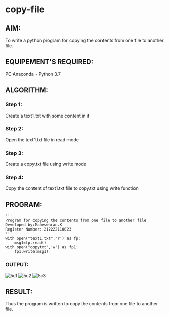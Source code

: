 # copy-file
## AIM:
To write a python program for copying the contents from one file to another file.
## EQUIPEMENT'S REQUIRED: 
PC
Anaconda - Python 3.7
## ALGORITHM: 
### Step 1:
Create a text1.txt with some content in it
### Step 2: 
Open the text1.txt file in read mode
### Step 3: 
Create a copy.txt file using write mode
### Step 4:  
Copy the content of text1.txt file to copy.txt using write function

## PROGRAM:
```
''' 
Program for copying the contents from one file to another file
Developed by:Maheswaran.K
Register Number: 212222110023
'''
with open("text1.txt",'r') as fp:
    msg1=fp.read()
with open("copytxt",'w') as fp1:
    fp1.write(msg1)
```
### OUTPUT:
![5c1](https://github.com/Vanitha-SM/copy-file/assets/119557985/48ad7f5b-b1c6-401d-9ba1-f9176d7262cb)
![5c2](https://github.com/Vanitha-SM/copy-file/assets/119557985/a87f7a25-0364-4e48-a3cd-b628a12cfbdd)
![5c3](https://github.com/Vanitha-SM/copy-file/assets/119557985/a25524f0-55cd-407f-ade0-c7ffd7a76536)

## RESULT:
Thus the program is written to copy the contents from one file to another file.
